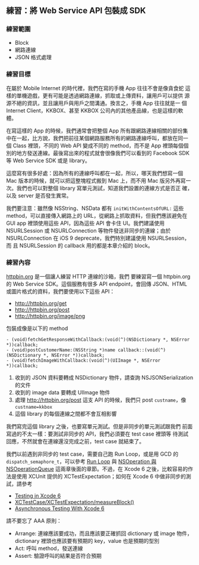 練習：將 Web Service API 包裝成 SDK
-----------------------------------

### 練習範圍

- Block
- 網路連線
- JSON 格式處理

### 練習目標

在屬於 Mobile Internet 的時代裡，我們在寫的手機 App 往往不會是像貪食蛇
這樣的單機遊戲，更有可能是透過網路連線，抓取或上傳資料，讓用戶可以提供
源源不絕的資訊，並且讓用戶與用戶之間溝通。換言之，手機 App 往往就是一
個 Internet Client，KKBOX、甚至 KKBOX 公司內的其他產品線，也是這樣的軟
體。

在寫這樣的 App 的時候，我們通常會把整個 App 所有跟網路連線相關的部份集
中在一起，比方說，我們把前往某個網路服務所有的網路連線呼叫，都放在同一
個 Class 裡頭，不同的 Web API 變成不同的 method，而不是 App 裡頭每個個
別的地方發送連線。最後寫出來的程式就會很像我們可以看到的 Facebook SDK
等 Web Service SDK 或是 library。

這麼寫有很多好處：因為所有的連線呼叫都在一起，所以，哪天我們想寫一個
Mac 版本的時候，就可以把這整塊程式搬到 Mac 上，而不用 Mac 版另外再寫一
次。我們也可以對整個 library 寫單元測試，知道我們設置的連線方式是否正
確，以及 server 是否發生異常。

我們要注意：雖然像 NSString、NSData 都有 `initWithContentsOfURL:` 這些
method，可以直接傳入網路上的 URL，從網路上抓取資料，但我們應該避免在
GUI app 裡頭使用這些 API，因為這些 API 會卡住 UI。我們建議使用
NSURLSession 或 NSURLConnection 等物件發送非同步的連線；由於
NSURLConnection 在 iOS 9 deprecate，我們特別建議使用 NSURLSession，而
且 NSURLSession 的 callback 用的都是本章介紹的 block。

### 練習內容

[httpbin.org](http://httpbin.org) 是一個讓人練習 HTTP 連線的沙箱，我們
要練習寫一個 httpbin.org 的 Web Service SDK。這個服務有很多 API
endpoint，會回傳 JSON、HTML 或圖片格式的資料，我們要使用以下這些 API：

- http://httpbin.org/get
- http://httpbin.org/post
- http://httpbin.org/image/png

包裝成像是以下的 method

``` objc
- (void)fetchGetResponseWithCallback:(void(^)(NSDictionary *, NSError *))callback;
- (void)postCustomerName:(NSString *)name callback::(void(^)(NSDictionary *, NSError *))callback;
- (void)fetchImageWithCallback:(void(^)(UIImage *, NSError *))callback;
```

1. 收到的 JSON 資料要轉成 NSDictionary 物件，請查詢
   NSJSONSerialization 的文件
2. 收到的 image data 要轉成 UIImage 物件
3. 處理 http://httpbin.org/post 這支 API 的時候，我們只 post
   `custname`，像 `custname=kkbox`
4. 這個 library 的每個連線之間都不會互相影響

我們寫完這個 library 之後，也要寫單元測試。但是非同步的單元測試跟我們
前面寫過的不太一樣：要測試非同步的 API，我們必須要在 test case 裡頭等
待測試回應，不然就會在連線還沒完成之前，test case 就結束了。

我們以前遇到非同步的 test case，需要自己跑 Run Loop，或是用 GCD 的
`dispatch_semaphore_t`，可以參考 [Run Loop](responder/run_loop.md) 與
[NSOperation 與 NSOperationQueue](threading/nsoperation_and_nsoperationqueue.md)
這兩章後面的章節。不過，在 Xcode 6 之後，比較容易的作法是使用 XCUnit
提供的 XCTestExpectation；如何在 Xcode 6 中做非同步的測試，請參考

- [Testing in Xcode 6](https://developer.apple.com/videos/wwdc/2014/?id=414)
- [XCTest​Case/XCTest​Expectation/measure​Block()](http://nshipster.com/xctestcase/)
- [Asynchronous Testing With Xcode 6](https://www.bignerdranch.com/blog/asynchronous-testing-with-xcode-6/)

請不要忘了 AAA 原則：

- Arrange: 連線應該要成功，而且應該要正確抓回 dictionary 或 image 物件，
  dictionary 裡頭也應該要有預期的 key，value 也是預期的型別
- Act: 呼叫 method，發送連線
- Assert: 驗證呼叫的結果是否符合預期
